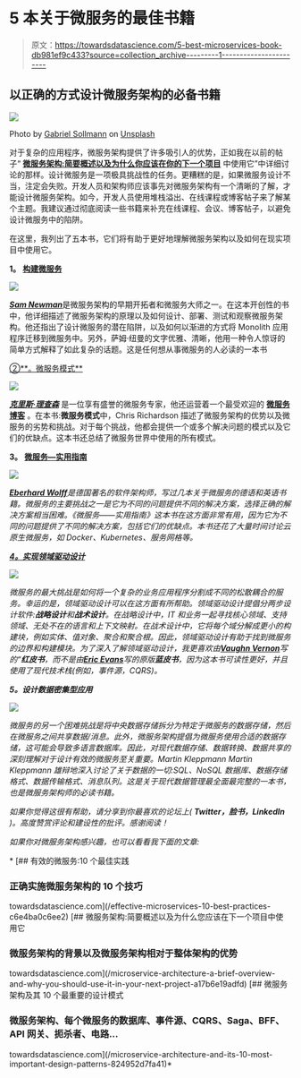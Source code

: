 # 5 本关于微服务的最佳书籍

> 原文：<https://towardsdatascience.com/5-best-microservices-book-db981ef9c433?source=collection_archive---------1----------------------->

## 以正确的方式设计微服务架构的必备书籍

![](img/af6aa4869f76ff6660313f6e62392b13.png)

Photo by [Gabriel Sollmann](https://unsplash.com/@gabons?utm_source=unsplash&utm_medium=referral&utm_content=creditCopyText) on [Unsplash](https://unsplash.com/s/photos/library?utm_source=unsplash&utm_medium=referral&utm_content=creditCopyText)

对于复杂的应用程序，微服务架构提供了许多吸引人的优势，正如我在以前的帖子“ [**微服务架构:简要概述以及为什么你应该在你的下一个项目**](/microservice-architecture-a-brief-overview-and-why-you-should-use-it-in-your-next-project-a17b6e19adfd) 中使用它”中详细讨论的那样。设计微服务是一项极具挑战性的任务。更糟糕的是，如果微服务设计不当，注定会失败。开发人员和架构师应该事先对微服务架构有一个清晰的了解，才能设计微服务架构。如今，开发人员使用堆栈溢出、在线课程或博客帖子来了解某个主题。我建议通过彻底阅读一些书籍来补充在线课程、会议、博客帖子，以避免设计微服务中的陷阱。

在这里，我列出了五本书，它们将有助于更好地理解微服务架构以及如何在现实项目中使用它。

**1。** [**构建微服务**](https://samnewman.io/books/building_microservices/)

![](img/570ddccda8b47b25c115c90a20abcfab.png)

[***Sam Newman***](https://samnewman.io)是微服务架构的早期开拓者和微服务大师之一。在这本开创性的书中，他详细描述了微服务架构的原理以及如何设计、部署、测试和观察微服务架构。他还指出了设计微服务的潜在陷阱，以及如何以渐进的方式将 Monolith 应用程序迁移到微服务中。另外，萨姆·纽曼的文字优雅、清晰，他用一种令人惊讶的简单方式解释了如此复杂的话题。这是任何想从事微服务的人必读的一本书

[②**。微服务模式**](https://www.manning.com/books/microservices-patterns?a_aid=microservices-patterns-chris&a_bid=2d6d8a4d)

![](img/0ba577f50e6bb5460a33e017c5e5697f.png)

[***克里斯·理查森***](https://www.chrisrichardson.net/) 是一位享有盛誉的微服务专家，他还运营着一个最受欢迎的 [**微服务博客**](https://microservices.io/) 。在本书:**微服务模式**中，Chris Richardson 描述了微服务架构的优势以及微服务的劣势和挑战。对于每个挑战，他都会提供一个或多个解决问题的模式以及它们的优缺点。这本书还总结了微服务世界中使用的所有模式。

**3。** [**微服务—实用指南**](https://practical-microservices.com/)

![](img/b1a56100d7f2229e3fe6b65ea3ab5a98.png)

[***Eberhard Wolff***](https://ewolff.com/)*是德国著名的软件架构师，写过几本关于微服务的德语和英语书籍。微服务的主要挑战之一是它为不同的问题提供不同的解决方案，选择正确的解决方案相当困难。《微服务——实用指南》这本书在这方面非常有用，因为它为不同的问题提供了不同的解决方案，包括它们的优缺点。本书还花了大量时间讨论云原生微服务，如 Docker、Kubernetes、服务网格等。*

*[**4。实现领域驱动设计**](https://www.amazon.de/Implementing-Domain-Driven-Design-Vaughn-Vernon/dp/0321834577/ref=sr_1_1?__mk_de_DE=%C3%85M%C3%85%C5%BD%C3%95%C3%91&keywords=vaughn+vernon&qid=1575163924&sr=8-1)*

*![](img/73111102c407e5bf53bf08aba9da4366.png)*

*微服务的最大挑战是如何将一个复杂的业务应用程序分割成不同的松散耦合的服务。幸运的是，领域驱动设计可以在这方面有所帮助。领域驱动设计提倡分两步设计软件:**战略设计**和**战术设计**。在战略设计中，IT 和业务一起寻找核心领域、支持领域、无处不在的语言和上下文映射。在战术设计中，它将每个域分解成更小的构建块，例如实体、值对象、聚合和聚合根。因此，领域驱动设计有助于找到微服务的边界和构建模块。为了深入了解领域驱动设计，我更喜欢由[***Vaughn Vernon***](https://vaughnvernon.co/)写的“**红皮书**，而不是由[***Eric Evans***](https://twitter.com/ericevans0?lang=en)写的原版**蓝皮书**，因为这本书可读性更好，并且使用了现代技术栈(例如，事件源，CQRS)。*

***5。设计数据密集型应用***

*![](img/288013be04b5767e14b4612974896ffa.png)*

*微服务的另一个困难挑战是将中央数据存储拆分为特定于微服务的数据存储，然后在微服务之间共享数据/消息。此外，微服务架构提倡为微服务使用合适的数据存储，这可能会导致多语言数据库。因此，对现代数据存储、数据转换、数据共享的深刻理解对于设计有效的微服务至关重要。Martin Kleppmann Martin Kleppmann 雄辩地深入讨论了关于数据的一切:SQL、NoSQL 数据库、数据存储格式、数据传输格式、消息队列。这是关于现代数据管理最全面最完整的一本书，也是微服务架构师的必读书籍。*

*如果你觉得这很有帮助，请分享到你最喜欢的论坛上( **Twitter，脸书，LinkedIn** )。高度赞赏评论和建设性的批评。感谢阅读！*

*如果你对微服务架构感兴趣，也可以看看我下面的文章:*

*[](/effective-microservices-10-best-practices-c6e4ba0c6ee2) [## 有效的微服务:10 个最佳实践

### 正确实施微服务架构的 10 个技巧

towardsdatascience.com](/effective-microservices-10-best-practices-c6e4ba0c6ee2) [](/microservice-architecture-a-brief-overview-and-why-you-should-use-it-in-your-next-project-a17b6e19adfd) [## 微服务架构:简要概述以及为什么您应该在下一个项目中使用它

### 微服务架构的背景以及微服务架构相对于整体架构的优势

towardsdatascience.com](/microservice-architecture-a-brief-overview-and-why-you-should-use-it-in-your-next-project-a17b6e19adfd) [](/microservice-architecture-and-its-10-most-important-design-patterns-824952d7fa41) [## 微服务架构及其 10 个最重要的设计模式

### 微服务架构、每个微服务的数据库、事件源、CQRS、Saga、BFF、API 网关、扼杀者、电路…

towardsdatascience.com](/microservice-architecture-and-its-10-most-important-design-patterns-824952d7fa41)*